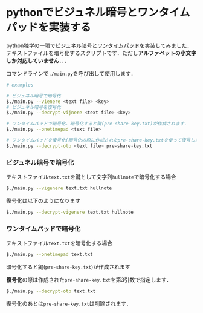 # pythonでビジュネル暗号とワンタイムパッドを実装する

python独学の一環で[ビジュネル暗号](https://ja.wikipedia.org/wiki/%E3%83%B4%E3%82%A3%E3%82%B8%E3%83%A5%E3%83%8D%E3%83%AB%E6%9A%97%E5%8F%B7)と[ワンタイムパッド](https://ja.wikipedia.org/wiki/%E3%83%AF%E3%83%B3%E3%82%BF%E3%82%A4%E3%83%A0%E3%83%91%E3%83%83%E3%83%89)を実装してみました．テキストファイルを暗号化するスクリプトです．ただし**アルファベットの小文字しか対応していません．．．**

コマンドラインで`./main.py`を呼び出して使用します．

``` bash
# examples

# ビジュネル暗号で暗号化
$./main.py --vienere <text file> <key>
# ビジュネル暗号を復号化
$./main.py --decrypt-vijnere <text file> <key>

# ワンタイムパッドで暗号化．暗号化すると鍵(pre-share-key.txt)が作成されます．
$./main.py --onetimepad <text file>

# ワンタイムパッドを復号化(暗号化の際に作成されたpre-share-key.txtを使って復号します．)
$./main.py --decrypt-otp <text file> pre-share-key.txt
```



### ビジュネル暗号で暗号化

テキストファイル`text.txt`を鍵として文字列`hullnote`で暗号化する場合

```bash
$./main.py --vigenere text.txt hullnote
```

復号化は以下のようになります

``` bash
$./main.py --decrypt-vigenere text.txt hullnote
```

### ワンタイムパッドで暗号化

テキストファイル`text.txt`を暗号化する場合

````bash
$./main.py --onetimepad text.txt
````

暗号化すると鍵(`pre-share-key.txt`)が作成されます

**復号化**の際は作成された`pre-share-key.txt`を第3引数で指定します．

```bash
$./main.py --decrypt-otp text.txt
```

復号化のあとは`pre-share-key.txt`は削除されます．

